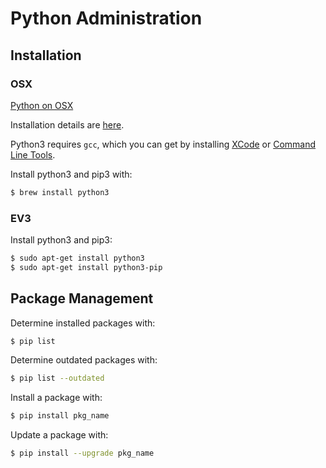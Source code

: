 # Python Administration

## Installation

### OSX

[Python on OSX](https://medium.com/@briantorresgil/definitive-guide-to-python-on-mac-osx-65acd8d969d0)


Installation details are 
[here](http://docs.python-guide.org/en/latest/starting/install3/osx/).

Python3 requires `gcc`, which you can get by installing 
[XCode](http://developer.apple.com/xcode/) or 
[Command Line Tools](https://developer.apple.com/downloads/).

Install python3 and pip3 with:
```bash
$ brew install python3
```

### EV3

Install python3 and pip3:
```bash
$ sudo apt-get install python3
$ sudo apt-get install python3-pip
```


## Package Management

Determine installed packages with:
```bash
$ pip list 
```

Determine outdated packages with:
```bash
$ pip list --outdated
```

Install a package with:
```bash
$ pip install pkg_name
```

Update a package with:
```bash
$ pip install --upgrade pkg_name
```

